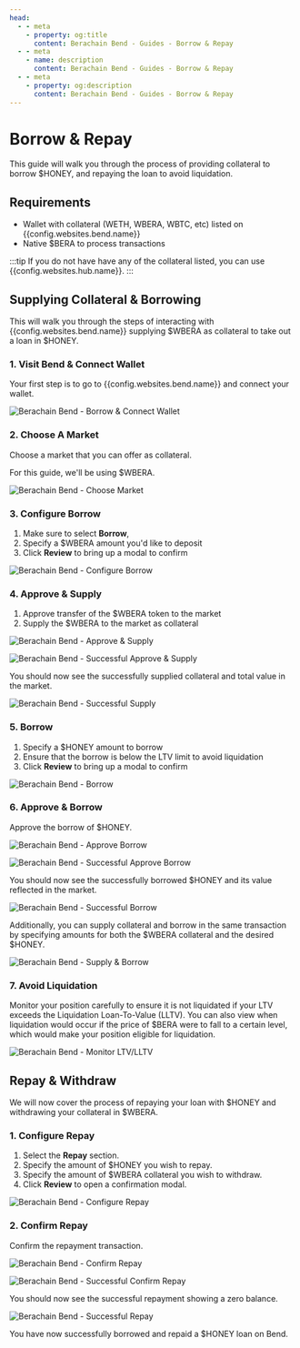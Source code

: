 ```yaml
---
head:
  - - meta
    - property: og:title
      content: Berachain Bend - Guides - Borrow & Repay
  - - meta
    - name: description
      content: Berachain Bend - Guides - Borrow & Repay
  - - meta
    - property: og:description
      content: Berachain Bend - Guides - Borrow & Repay
---
```


<script setup>
  import config from '@berachain/config/constants.json';
</script>

# Borrow & Repay

This guide will walk you through the process of providing collateral to borrow $HONEY, and repaying the loan to avoid liquidation.

## Requirements

- Wallet with collateral (WETH, WBERA, WBTC, etc) listed on <a target="_blank" :href="config.websites.bend.url + 'borrow?utm_source=' + config.websites.docsBend.utmSource">{{config.websites.bend.name}}</a>
- Native $BERA to process transactions

:::tip
If you do not have have any of the collateral listed, you can use <a target="_blank" :href="config.websites.hub.url + 'swap' + '?utm_source=' + config.websites.docsBend.utmSource">{{config.websites.hub.name}}</a>.
:::

## Supplying Collateral & Borrowing

This will walk you through the steps of interacting with {{config.websites.bend.name}} supplying $WBERA as collateral to take out a loan in $HONEY.

### 1. Visit Bend & Connect Wallet

Your first step is to go to <a target="_blank" :href="config.websites.bend.url + 'borrow' + '?utm_source=' + config.websites.docsBend.utmSource">{{config.websites.bend.name}}</a> and connect your wallet.

![Berachain Bend - Borrow & Connect Wallet](/assets/learn-guide-borrow-01.png)

### 2. Choose A Market

Choose a market that you can offer as collateral.

For this guide, we'll be using $WBERA.

![Berachain Bend - Choose Market](/assets/learn-guide-borrow-02.png)

### 3. Configure Borrow

1. Make sure to select **Borrow**,
2. Specify a $WBERA amount you'd like to deposit
3. Click **Review** to bring up a modal to confirm

![Berachain Bend - Configure Borrow](/assets/learn-guide-borrow-03.png)

### 4. Approve & Supply

1. Approve transfer of the $WBERA token to the market
2. Supply the $WBERA to the market as collateral

![Berachain Bend - Approve & Supply](/assets/learn-guide-borrow-04.png)

![Berachain Bend - Successful Approve & Supply](/assets/learn-guide-borrow-05.png)

You should now see the successfully supplied collateral and total value in the market.

![Berachain Bend - Successful Supply](/assets/learn-guide-borrow-06.png)

### 5. Borrow

1. Specify a $HONEY amount to borrow
2. Ensure that the borrow is below the LTV limit to avoid liquidation
3. Click **Review** to bring up a modal to confirm

![Berachain Bend - Borrow](/assets/learn-guide-borrow-07.png)

### 6. Approve & Borrow

Approve the borrow of $HONEY.

![Berachain Bend - Approve Borrow](/assets/learn-guide-borrow-08.png)

![Berachain Bend - Successful Approve Borrow](/assets/learn-guide-borrow-09.png)

You should now see the successfully borrowed $HONEY and its value reflected in the market.

![Berachain Bend - Successful Borrow](/assets/learn-guide-borrow-10.png)

Additionally, you can supply collateral and borrow in the same transaction by specifying amounts for both the $WBERA collateral and the desired $HONEY.

![Berachain Bend - Supply & Borrow](/assets/learn-guide-borrow-11.png)

### 7. Avoid Liquidation

Monitor your position carefully to ensure it is not liquidated if your LTV exceeds the Liquidation Loan-To-Value (LLTV).
You can also view when liquidation would occur if the price of $BERA were to fall to a certain level, which would make your position eligible for liquidation.

![Berachain Bend - Monitor LTV/LLTV](/assets/learn-guide-borrow-12.png)

## Repay & Withdraw

We will now cover the process of repaying your loan with $HONEY and withdrawing your collateral in $WBERA.

### 1. Configure Repay

1. Select the **Repay** section.
2. Specify the amount of $HONEY you wish to repay.
3. Specify the amount of $WBERA collateral you wish to withdraw.
4. Click **Review** to open a confirmation modal.

![Berachain Bend - Configure Repay](/assets/learn-guide-repay-01.png)

### 2. Confirm Repay

Confirm the repayment transaction.

![Berachain Bend - Confirm Repay](/assets/learn-guide-repay-02.png)

![Berachain Bend - Successful Confirm Repay](/assets/learn-guide-repay-03.png)

You should now see the successful repayment showing a zero balance.

![Berachain Bend - Successful Repay](/assets/learn-guide-repay-04.png)

You have now successfully borrowed and repaid a $HONEY loan on Bend.
